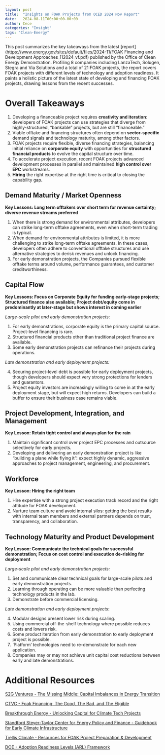 ```yaml
---
layout: post
title:  "Insights on FOAK Projects from OCED 2024 Nov Report"
date:   2024-08-11T00:00:00-00:00
author: Cece
categories: "Insight"
tags: "Clean-Energy"
---
```


This post summarizes the key takeaways from the latest [report](https://www.energy.gov/sites/default/files/2024-11/FOAK Financing and Development Approaches_112024_vf.pdf) published by the Office of Clean Energy Demonstration. Profiling 8 companies including LanzaTech, Solugen, Stegra and Via Solutions and a total of 21 FOAK projects, the report covers FOAK projects with different levels of technology and adoption readiness. It paints a holistic picture of the latest state of developing and financing FOAK projects, drawing lessons from the recent successes.

# **Overall Takeaways**

1. Developing a financeable project requires **creativity and iteration**: developers of FOAK projects can use strategies that diverge from highly-structured, “bankable” projects, but are still “financeable.”
2. Viable offtake and financing structures often depend on **sector-specific** demand signals and technology maturity, among other factors.
3. FOAK projects require flexible, diverse financing strategies, balancing initial reliance on **corporate equity** with opportunities for **structured financial products** to evolve the capital structure over time.
4. To accelerate project execution, recent FOAK projects advanced development processes in parallel and maintained **high control over EPC** workstreams. 
5. **Hiring** the right expertise at the right time is critical to closing the capability gap. 

## Demand Maturity / Market Openness

**Key Lessons: Long term offtakers over short term for revenue certainty; diverse revenue streams preferred**

1. When there is strong demand for environmental attributes, developers can strike long-term offtake agreements, even when short-term trading is typical.
2. When demand for environmental attributes is limited, it is more challenging to strike long-term offtake agreements. In these cases, developers often adhere to conventional offtake structures and use alternative strategies to derisk revenues and unlock financing.
3. For early demonstration projects, the Companies pursued flexible offtake terms around volume, performance guarantees, and customer creditworthiness.

## Capital Flow

**Key Lessons: Focus on Corporate Equity for funding early-stage projects; Structured finance also available; Project debt/equity come in predominantly at later-stage but shows interest in coming earlier**

*Large-scale pilot and early demonstration projects*:

1. For early demonstrations, corporate equity is the primary capital source. Project-level financing is rare.
2. Structured financial products other than traditional project finance are available.
3. Some early demonstration projects can refinance their projects during operations.

*Late demonstration and early deployment projects:*

4. Securing project-level debt is possible for early deployment projects, though developers should expect very strong protections for lenders and guarantors.
5. Project equity investors are increasingly willing to come in at the early deployment stage, but will expect high returns. Developers can build a buffer to ensure their business case remains viable.

## Project Development, Integration, and Management

**Key Lesson: Retain tight control and always plan for the rain**

1. Maintain significant control over project EPC processes and outsource selectively for early projects.
2. Developing and delivering an early demonstration project is like “building a plane while flying it”: expect highly dynamic, aggressive approaches to project management, engineering, and procurement.

## **Workforce**

**Key Lesson: Hiring the right team**

1. Hire expertise with a strong project execution track record and the right attitude for FOAK development.
2. Nurture team culture and avoid internal silos: getting the best results with internal team members and external partners depends on trust, transparency, and collaboration. 

## Technology Maturity and Product Development

**Key Lesson: Communicate the technical goals for successful demonstration; Focus on cost control and execution de-risking for deployment**

*Large-scale pilot and early demonstration projects:*

1. Set and communicate clear technical goals for large-scale pilots and early demonstration projects.
2. Learning through operating can be more valuable than perfecting technology products in the lab.
3. Demonstrate before commercial licensing.

*Late demonstration and early deployment projects*:

4. Modular designs present lower risk during scaling.
5. Using commercial off-the-shelf technology where possible reduces costs and lowers risk.
6. Some product iteration from early demonstration to early deployment project is possible. 
7. ‘Platform’ technologies need to re-demonstrate for each new application.
8. Companies may or may not achieve unit capital cost reductions between early and late demonstrations.



# Additional Resources

[S2G Ventures - The Missing Middle: Capital Imbalances in Energy Transition](https://www.s2gventures.com/reports/missing-middle)

[CTVC - Foak Financing: The Good, The Bad, and The Eligible](https://www.ctvc.co/foak-financing-the-good-the-bad-and-the-eligible/)

[Breakthrough Energy - Unlocking Capital for Climate Tech Projects](https://www.breakthroughenergy.org/newsroom/articles/unlocking-capital-for-climate-tech-projects-the-12-keys-to-scaling-up/)

[Standford Steyer-Taylor Center for Energy Policy and Finance - Guidebook for Early Climate Infrastructure](https://law.stanford.edu/publications/guidebook-for-early-climate-infrastructure-case-studies-of-first-of-a-kind-projects/)

[Trellis Climate - Resources for FOAK Project Preparation & Development](https://static1.squarespace.com/static/60903dcf05bc23197b2b993b/t/673f9b9e5a5eeb461e8e695a/1732221856041/Resources+for+FOAK+Project+Developers+%28Nov+2024%29.pdf)

[DOE - Adoption Readiness Levels (ARL) Framework](https://www.energy.gov/technologytransitions/adoption-readiness-levels-arl-framework)



